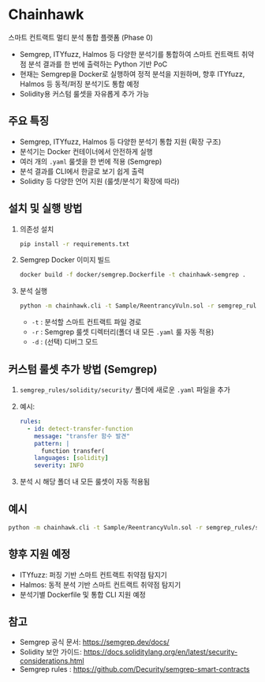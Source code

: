 # Chainhawk

스마트 컨트랙트 멀티 분석 통합 플랫폼 (Phase 0)

- Semgrep, ITYfuzz, Halmos 등 다양한 분석기를 통합하여 스마트 컨트랙트 취약점 분석 결과를 한 번에 출력하는 Python 기반 PoC
- 현재는 Semgrep을 Docker로 실행하여 정적 분석을 지원하며, 향후 ITYfuzz, Halmos 등 동적/퍼징 분석기도 통합 예정
- Solidity용 커스텀 룰셋을 자유롭게 추가 가능

## 주요 특징

- Semgrep, ITYfuzz, Halmos 등 다양한 분석기 통합 지원 (확장 구조)
- 분석기는 Docker 컨테이너에서 안전하게 실행
- 여러 개의 `.yaml` 룰셋을 한 번에 적용 (Semgrep)
- 분석 결과를 CLI에서 한글로 보기 쉽게 출력
- Solidity 등 다양한 언어 지원 (룰셋/분석기 확장에 따라)

## 설치 및 실행 방법

1. 의존성 설치  
   ```bash
   pip install -r requirements.txt
   ```

2. Semgrep Docker 이미지 빌드  
   ```bash
   docker build -f docker/semgrep.Dockerfile -t chainhawk-semgrep .
   ```

3. 분석 실행  
   ```bash
   python -m chainhawk.cli -t Sample/ReentrancyVuln.sol -r semgrep_rules/solidity/security
   ```

   - `-t` : 분석할 스마트 컨트랙트 파일 경로
   - `-r` : Semgrep 룰셋 디렉터리(폴더 내 모든 `.yaml` 룰 자동 적용)
   - `-d` : (선택) 디버그 모드

## 커스텀 룰셋 추가 방법 (Semgrep)

1. `semgrep_rules/solidity/security/` 폴더에 새로운 `.yaml` 파일을 추가
2. 예시:
   ```yaml
   rules:
     - id: detect-transfer-function
       message: "transfer 함수 발견"
       pattern: |
         function transfer(
       languages: [solidity]
       severity: INFO
   ```

3. 분석 시 해당 폴더 내 모든 룰셋이 자동 적용됨

## 예시

```bash
python -m chainhawk.cli -t Sample/ReentrancyVuln.sol -r semgrep_rules/solidity/security
```

## 향후 지원 예정

- ITYfuzz: 퍼징 기반 스마트 컨트랙트 취약점 탐지기
- Halmos: 동적 분석 기반 스마트 컨트랙트 취약점 탐지기
- 분석기별 Dockerfile 및 통합 CLI 지원 예정

## 참고

- Semgrep 공식 문서: https://semgrep.dev/docs/
- Solidity 보안 가이드: https://docs.soliditylang.org/en/latest/security-considerations.html
- Semgrep rules : https://github.com/Decurity/semgrep-smart-contracts